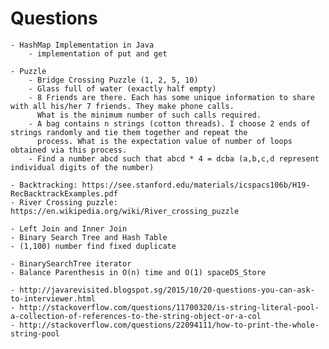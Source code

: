 # Questions
	- HashMap Implementation in Java 
 		- implementation of put and get

	- Puzzle 
		- Bridge Crossing Puzzle (1, 2, 5, 10) 
		- Glass full of water (exactly half empty)
		- 8 Friends are there. Each has some unique information to share with all his/her 7 friends. They make phone calls.  
		  What is the minimum number of such calls required.
		- A bag contains n strings (cotton threads). I choose 2 ends of strings randomly and tie them together and repeat the
		  process. What is the expectation value of number of loops obtained via this process.
		- Find a number abcd such that abcd * 4 = dcba (a,b,c,d represent individual digits of the number)

	- Backtracking: https://see.stanford.edu/materials/icspacs106b/H19-RecBacktrackExamples.pdf
	- River Crossing puzzle: https://en.wikipedia.org/wiki/River_crossing_puzzle

	- Left Join and Inner Join
	- Binary Search Tree and Hash Table
	- (1,100) number find fixed duplicate

	- BinarySearchTree iterator
	- Balance Parenthesis in O(n) time and O(1) spaceDS_Store

	- http://javarevisited.blogspot.sg/2015/10/20-questions-you-can-ask-to-interviewer.html
	- http://stackoverflow.com/questions/11700320/is-string-literal-pool-a-collection-of-references-to-the-string-object-or-a-col
	- http://stackoverflow.com/questions/22094111/how-to-print-the-whole-string-pool




	
